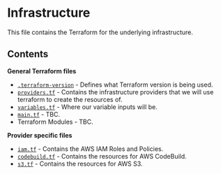 # Infrastructure

This file contains the Terraform for the underlying infrastructure.

## Contents

**General Terraform files**
- [`.terraform-version`](./.terraform-version) - Defines what Terraform version is being used.
- [`providers.tf`](./providers.tf) - Contains the infrastructure providers that we will use terraform to create the resources of.
- [`variables.tf`](./variables.tf) - Where our variable inputs will be.
- [`main.tf`](./main.tf) - TBC.
- Terraform Modules - TBC.

**Provider specific files**
- [`iam.tf`](./iam.tf) - Contains the AWS IAM Roles and Policies.
- [`codebuild.tf`](./codebuild.tf) - Contains the resources for AWS CodeBuild.
- [`s3.tf`](./s3.tf) - Contains the resources for AWS S3.